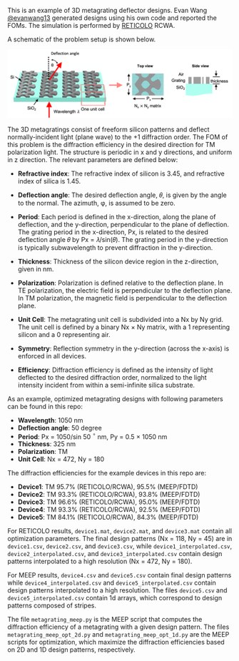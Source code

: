 This is an example of 3D metagrating deflector designs. Evan Wang [@evanwang13](https://github.com/jonfanlab/Metagrating-Topology-Optimization) generated designs using his own code and reported the FOMs. The simulation is performed by [RETICOLO](https://www.lp2n.institutoptique.fr/equipes-de-recherche-du-lp2n/light-complex-nanostructures) RCWA. 

A schematic of the problem setup is shown below. 

![schematic](/Metagrating3D/metagrating3d.png)


The 3D metagratings consist of freeform silicon patterns and deflect normally-incident light (plane wave) to the +1 diffraction order. The FOM of this problem is the diffraction efficiency in the desired direction for TM polarization light. The structure is periodic in x and y directions, and uniform in z direction. The relevant parameters are defined below:

- **Refractive index**: The refractive index of silicon is 3.45, and refractive index of silica is 1.45.

- **Deflection angle**: The desired deflection angle, 𝜃, is given by the angle to the normal. The azimuth, φ, is assumed to be zero.

- **Period**: Each period is defined in the x-direction, along the plane of deflection, and the y-direction, perpendicular to the plane of deflection. The grating period in the x-direction, Px, is related to the desired deflection angle 𝜃 by Px = 𝜆/sin(𝜃). The grating period in the y-direction is typically subwavelength to prevent diffraction in the y-direction.

- **Thickness**: Thickness of the silicon device region in the z-direction, given in nm.

- **Polarization**: Polarization is defined relative to the deflection plane. In TE polarization, the electric field is perpendicular to the deflection plane. In TM polarization, the magnetic field is perpendicular to the deflection plane.

- **Unit Cell**: The metagrating unit cell is subdivided into a Nx by Ny grid. The unit cell is defined by a binary Nx × Ny matrix, with a 1 representing silicon and a 0 representing air.

- **Symmetry**: Reflection symmetry in the y-direction (across the x-axis) is enforced in all devices.

- **Efficiency**: Diffraction efficiency is defined as the intensity of light deflected to the desired diffraction order, normalized to the light intensity incident from within a semi-infinite silica substrate. 

As an example, optimized metagrating designs with following parameters can be found in this repo:

- **Wavelength**: 1050 nm
- **Deflection angle**: 50 degree
- **Period**: Px = 1050/sin 50 $^\circ$ nm, Py = 0.5 × 1050 nm
- **Thickness**: 325 nm
- **Polarization**: TM
- **Unit Cell**: Nx = 472, Ny = 180

The diffraction efficiencies for the example devices in this repo are:
- **Device1**: TM 95.7% (RETICOLO/RCWA), 95.5% (MEEP/FDTD)
- **Device2**: TM 93.3% (RETICOLO/RCWA), 93.8% (MEEP/FDTD)
- **Device3**: TM 96.6% (RETICOLO/RCWA), 95.0% (MEEP/FDTD)
- **Device4**: TM 93.3% (RETICOLO/RCWA), 92.5% (MEEP/FDTD)
- **Device5**: TM 84.1% (RETICOLO/RCWA), 84.3% (MEEP/FDTD)

For RETICOLO results, `device1.mat`, `device2.mat`, and `device3.mat` contain all optimization parameters. The final design patterns (Nx = 118, Ny = 45) are in `device1.csv`, `device2.csv`, and `device3.csv`, while `device1_interpolated.csv`, `device2_interpolated.csv`, and `device3_interpolated.csv` contain design patterns interpolated to a high resolution (Nx = 472, Ny = 180).

For MEEP results, `device4.csv` and `device5.csv` contain final design patterns while `device4_interpolated.csv` and `device5_interpolated.csv` contain design patterns interpolated to a high resolution. The files `device5.csv` and `device5_interpolated.csv` contain 1d arrays, which correspond to design patterns composed of stripes.

The file `metagrating_meep.py` is the MEEP script that computes the diffraction efficiency of a metagrating with a given design pattern. The files `metagrating_meep_opt_2d.py` and `metagrating_meep_opt_1d.py` are the MEEP scripts for optimization, which maximize the diffraction efficiencies based on 2D and 1D design patterns, respectively.